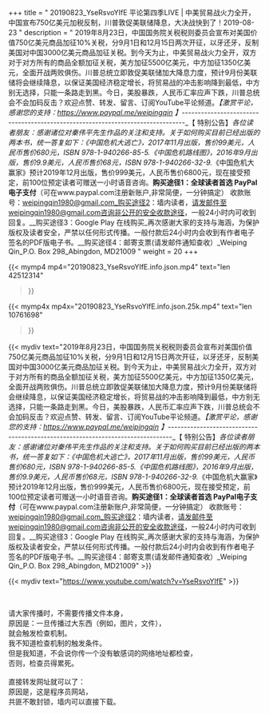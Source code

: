 +++
title = " 20190823_YseRsvoYIfE 平论第四季LIVE | 中美贸易战火力全开，中国宣布750亿美元加税反制，川普敦促美联储降息，大决战快到了！2019-08-23 "
description = " 2019年8月23日，中国国务院关税税则委员会宣布对美国价值750亿美元商品加征10%关税，分9月1日和12月15日两次开征，以牙还牙，反制美国对中国3000亿美元商品加征关税。到今天为止，中美贸易战火力全开，双方对于对方所有的商品全额加征关税，美方加征5500亿美元，中方加征1350亿美元，全面开战两败俱伤。川普总统立即敦促美联储加大降息力度，预计9月份美联储将会继续降息，以保证美国经济稳定增长，将贸易战的冲击影响降到最低，中方别无选择，只能一条路走到黑。今日，美股暴跌，人民币汇率应声下跌，川普总统会不会加码反击？欢迎点赞、转发、留言、订阅YouTube平论频道。_【激赏平论，感谢您的支持：https://www.paypal.me/weipingqin 】_-------------------------------------------------------------------------------_【 特别公告】_各位读者朋友：_感谢诸位对秦伟平先生作品的关注和支持。_关于如何购买目前已经出版的两本书，统一答复如下：_《中国危机大逃亡》，2017年11月出版，售价99美元，人民币售价680元，ISBN 978-1-940266-85-5._《中国危机路线图》，2016年9月出版，售价9.9美元，人民币售价68元，ISBN 978-1-940266-32-9._《中国危机大赢家》预计2019年12月出版，售价999美元，人民币售价6800元，现在接受预定，前100位预定读者可赠送一小时语音咨询。__购买途径1：全球读者首选 PayPal电子支付__（可在www.paypal.com注册新账户,非常简便，一分钟搞定）     收款账号：weipingqin1980@gmail.com_购买途径2：墙内读者，请发邮件至weipingqin1980@gmail.com咨询非公开的安全收款途径，一般24小时内可收到回复。__购买途径3：Google Play 在线购买_再次感谢大家的支持与海涵，为保护版权及读者安全，严禁以任何形式传播。一般付款后24小时内会收到有作者电子签名的PDF版电子书。__购买途径4：邮寄支票(请发邮件通知查收）_Weiping Qin_P.O. Box 298_Abingdon, MD21009 "
weight = 20
+++

{{< mymp4 mp4="20190823_YseRsvoYIfE.info.json.mp4" 
text="len 42512314"
>}}

{{< mymp4x  mp4x="20190823_YseRsvoYIfE.info.json.25k.mp4"
text="len 10761698"
>}}


{{< mydiv text="2019年8月23日，中国国务院关税税则委员会宣布对美国价值750亿美元商品加征10%关税，分9月1日和12月15日两次开征，以牙还牙，反制美国对中国3000亿美元商品加征关税。到今天为止，中美贸易战火力全开，双方对于对方所有的商品全额加征关税，美方加征5500亿美元，中方加征1350亿美元，全面开战两败俱伤。川普总统立即敦促美联储加大降息力度，预计9月份美联储将会继续降息，以保证美国经济稳定增长，将贸易战的冲击影响降到最低，中方别无选择，只能一条路走到黑。今日，美股暴跌，人民币汇率应声下跌，川普总统会不会加码反击？欢迎点赞、转发、留言、订阅YouTube平论频道。_【激赏平论，感谢您的支持：https://www.paypal.me/weipingqin 】_-------------------------------------------------------------------------------_【 特别公告】_各位读者朋友：_感谢诸位对秦伟平先生作品的关注和支持。_关于如何购买目前已经出版的两本书，统一答复如下：_《中国危机大逃亡》，2017年11月出版，售价99美元，人民币售价680元，ISBN 978-1-940266-85-5._《中国危机路线图》，2016年9月出版，售价9.9美元，人民币售价68元，ISBN 978-1-940266-32-9._《中国危机大赢家》预计2019年12月出版，售价999美元，人民币售价6800元，现在接受预定，前100位预定读者可赠送一小时语音咨询。__购买途径1：全球读者首选 PayPal电子支付__（可在www.paypal.com注册新账户,非常简便，一分钟搞定）     收款账号：weipingqin1980@gmail.com_购买途径2：墙内读者，请发邮件至weipingqin1980@gmail.com咨询非公开的安全收款途径，一般24小时内可收到回复。__购买途径3：Google Play 在线购买_再次感谢大家的支持与海涵，为保护版权及读者安全，严禁以任何形式传播。一般付款后24小时内会收到有作者电子签名的PDF版电子书。__购买途径4：邮寄支票(请发邮件通知查收）_Weiping Qin_P.O. Box 298_Abingdon, MD21009" >}}
<br>

{{< mydiv text="https://www.youtube.com/watch?v=YseRsvoYIfE" >}}


<br>

请大家传播时，不需要传播文件本身，<br>
原因是：一旦传播过大东西（例如，图片，文件），<br>
就会触发检查机制。<br>
我不知道检查机制的触发条件。<br>
但是我知道，不会说你传一个没有敏感词的网络地址都检查，<br>
否则，检查员得累死。<br><br>
直接转发网址就可以了：<br>
原因是，这是程序员网站，<br>
共匪不敢封锁，墙内可以直接下载。


